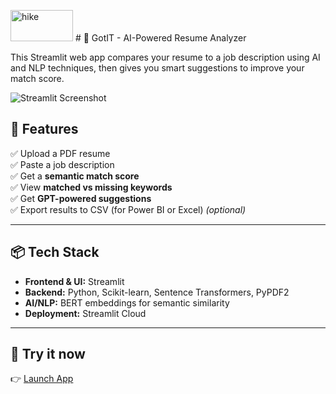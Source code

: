 <img width="100" height="50" alt="hike" src="https://github.com/user-attachments/assets/40d5162c-5aa3-4e53-9d4a-eb0d4ed2b36f" /> # 📄 GotIT - AI-Powered Resume Analyzer

This Streamlit web app compares your resume to a job description using AI and NLP techniques, then gives you smart suggestions to improve your match score.

![Streamlit Screenshot](https://streamlit.io/images/brand/streamlit-logo-primary-colormark-darktext.png)

## 🚀 Features

✅ Upload a PDF resume  
✅ Paste a job description  
✅ Get a **semantic match score**  
✅ View **matched vs missing keywords**  
✅ Get **GPT-powered suggestions**  
✅ Export results to CSV (for Power BI or Excel) *(optional)*

---

## 📦 Tech Stack

- **Frontend & UI:** Streamlit
- **Backend:** Python, Scikit-learn, Sentence Transformers, PyPDF2
- **AI/NLP:** BERT embeddings for semantic similarity
- **Deployment:** Streamlit Cloud

---

## 🚀 Try it now
👉 [Launch App](https://goitresume.streamlit.app/)
